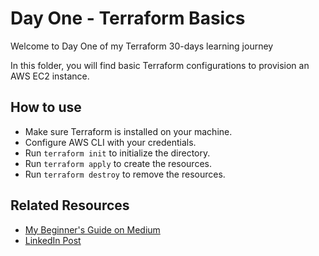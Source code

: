 # Day One - Terraform Basics

Welcome to Day One of my Terraform 30-days learning journey

In this folder, you will find basic Terraform configurations to provision an AWS EC2 instance. 

## How to use

- Make sure Terraform is installed on your machine.
- Configure AWS CLI with your credentials.
- Run `terraform init` to initialize the directory.
- Run `terraform apply` to create the resources.
- Run `terraform destroy` to remove the resources.

## Related Resources

- [My Beginner's Guide on Medium](https://medium.com/@chisomn092/a-beginners-guide-to-infrastructure-as-code-iac-what-it-is-and-why-it-matters-e81973a0ed1e)
- [LinkedIn Post](https://www.linkedin.com/posts/chisom-nwafor-570aa6190_a-beginners-guide-to-infrastructure-as-code-activity-7346520865129295872-WMwf)

